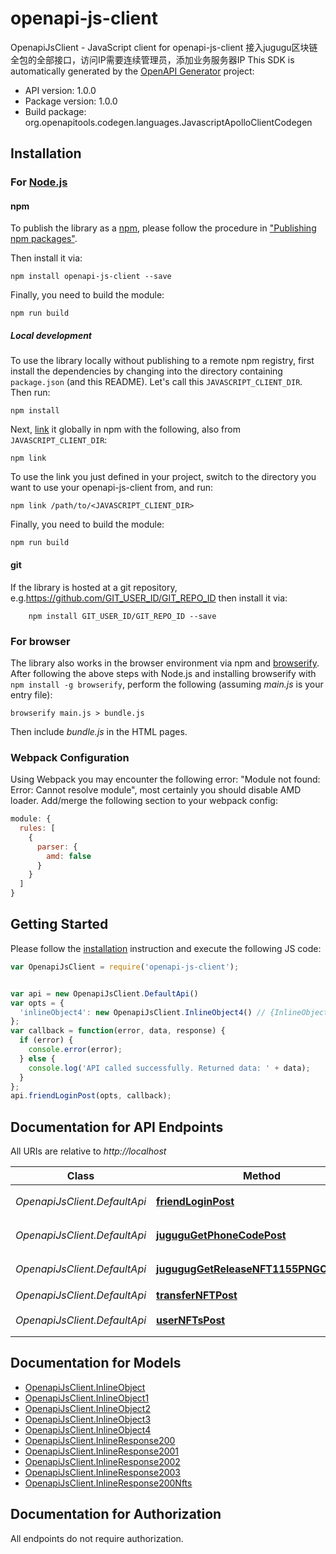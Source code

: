 # openapi-js-client

OpenapiJsClient - JavaScript client for openapi-js-client
接入jugugu区块链全包的全部接口，访问IP需要连续管理员，添加业务服务器IP
This SDK is automatically generated by the [OpenAPI Generator](https://openapi-generator.tech) project:

- API version: 1.0.0
- Package version: 1.0.0
- Build package: org.openapitools.codegen.languages.JavascriptApolloClientCodegen

## Installation

### For [Node.js](https://nodejs.org/)

#### npm

To publish the library as a [npm](https://www.npmjs.com/), please follow the procedure in ["Publishing npm packages"](https://docs.npmjs.com/getting-started/publishing-npm-packages).

Then install it via:

```shell
npm install openapi-js-client --save
```

Finally, you need to build the module:

```shell
npm run build
```

##### Local development

To use the library locally without publishing to a remote npm registry, first install the dependencies by changing into the directory containing `package.json` (and this README). Let's call this `JAVASCRIPT_CLIENT_DIR`. Then run:

```shell
npm install
```

Next, [link](https://docs.npmjs.com/cli/link) it globally in npm with the following, also from `JAVASCRIPT_CLIENT_DIR`:

```shell
npm link
```

To use the link you just defined in your project, switch to the directory you want to use your openapi-js-client from, and run:

```shell
npm link /path/to/<JAVASCRIPT_CLIENT_DIR>
```

Finally, you need to build the module:

```shell
npm run build
```

#### git

If the library is hosted at a git repository, e.g.https://github.com/GIT_USER_ID/GIT_REPO_ID
then install it via:

```shell
    npm install GIT_USER_ID/GIT_REPO_ID --save
```

### For browser

The library also works in the browser environment via npm and [browserify](http://browserify.org/). After following
the above steps with Node.js and installing browserify with `npm install -g browserify`,
perform the following (assuming *main.js* is your entry file):

```shell
browserify main.js > bundle.js
```

Then include *bundle.js* in the HTML pages.

### Webpack Configuration

Using Webpack you may encounter the following error: "Module not found: Error:
Cannot resolve module", most certainly you should disable AMD loader. Add/merge
the following section to your webpack config:

```javascript
module: {
  rules: [
    {
      parser: {
        amd: false
      }
    }
  ]
}
```

## Getting Started

Please follow the [installation](#installation) instruction and execute the following JS code:

```javascript
var OpenapiJsClient = require('openapi-js-client');


var api = new OpenapiJsClient.DefaultApi()
var opts = {
  'inlineObject4': new OpenapiJsClient.InlineObject4() // {InlineObject4} 
};
var callback = function(error, data, response) {
  if (error) {
    console.error(error);
  } else {
    console.log('API called successfully. Returned data: ' + data);
  }
};
api.friendLoginPost(opts, callback);

```

## Documentation for API Endpoints

All URIs are relative to *http://localhost*

Class | Method | HTTP request | Description
------------ | ------------- | ------------- | -------------
*OpenapiJsClient.DefaultApi* | [**friendLoginPost**](docs/DefaultApi.md#friendLoginPost) | **POST** /FriendLogin | 4.Cookie登录
*OpenapiJsClient.DefaultApi* | [**juguguGetPhoneCodePost**](docs/DefaultApi.md#juguguGetPhoneCodePost) | **POST** /Jugugu_GetPhoneCode | 2.获取登录短信验证码
*OpenapiJsClient.DefaultApi* | [**jugugugGetReleaseNFT1155PNGCodePost**](docs/DefaultApi.md#jugugugGetReleaseNFT1155PNGCodePost) | **POST** /Jugugug_GetReleaseNFT1155_PNGCode | 1.获得验证码图片
*OpenapiJsClient.DefaultApi* | [**transferNFTPost**](docs/DefaultApi.md#transferNFTPost) | **POST** /TransferNFT | 转移NFT
*OpenapiJsClient.DefaultApi* | [**userNFTsPost**](docs/DefaultApi.md#userNFTsPost) | **POST** /UserNFTs | 查询用户NFT


## Documentation for Models

 - [OpenapiJsClient.InlineObject](docs/InlineObject.md)
 - [OpenapiJsClient.InlineObject1](docs/InlineObject1.md)
 - [OpenapiJsClient.InlineObject2](docs/InlineObject2.md)
 - [OpenapiJsClient.InlineObject3](docs/InlineObject3.md)
 - [OpenapiJsClient.InlineObject4](docs/InlineObject4.md)
 - [OpenapiJsClient.InlineResponse200](docs/InlineResponse200.md)
 - [OpenapiJsClient.InlineResponse2001](docs/InlineResponse2001.md)
 - [OpenapiJsClient.InlineResponse2002](docs/InlineResponse2002.md)
 - [OpenapiJsClient.InlineResponse2003](docs/InlineResponse2003.md)
 - [OpenapiJsClient.InlineResponse200Nfts](docs/InlineResponse200Nfts.md)


## Documentation for Authorization

All endpoints do not require authorization.
